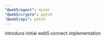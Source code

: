 ```yaml
---
"@web5/agent": minor
"@web5/crypto": patch
"@web5/api": patch
---
```


introduce initial web5 connect implementation
